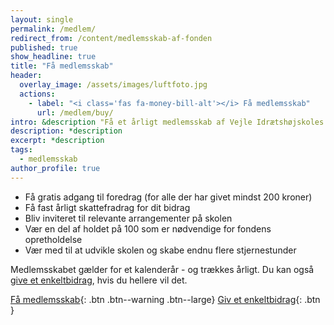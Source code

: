 ```yaml
---
layout: single
permalink: /medlem/
redirect_from: /content/medlemsskab-af-fonden
published: true
show_headline: true
title: "Få medlemsskab"
header:
  overlay_image: /assets/images/luftfoto.jpg
  actions:
    - label: "<i class='fas fa-money-bill-alt'></i> Få medlemsskab"
      url: /medlem/buy/
intro: &description "Få et årligt medlemsskab af Vejle Idrætshøjskoles fond og vær med til at sikre endnu flere stjernestunder på skolen."
description: *description
excerpt: *description
tags:
  - medlemsskab
author_profile: true
---
```


- Få gratis adgang til foredrag (for alle der har givet mindst 200 kroner)
- Få fast årligt skattefradrag for dit bidrag
- Bliv inviteret til relevante arrangementer på skolen
- Vær en del af holdet på 100 som er nødvendige for fondens opretholdelse
- Vær med til at udvikle skolen og skabe endnu flere stjernestunder

Medlemsskabet gælder for et kalenderår - og trækkes årligt. Du kan også [give et enkeltbidrag](/bidrag/), hvis du hellere vil det.

[Få medlemsskab](/medlem/buy){: .btn .btn--warning .btn--large} [Giv et enkeltbidrag](/bidrag/buy){: .btn }
